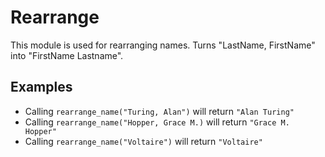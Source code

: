 Rearrange
=========

This module is used for rearranging names.
Turns "LastName, FirstName" into "FirstName Lastname".

## Examples

 * Calling `rearrange_name("Turing, Alan")` will return `"Alan Turing"`
 * Calling `rearrange_name("Hopper, Grace M.)` will return `"Grace M. Hopper"`
 * Calling `rearrange_name("Voltaire")` will return `"Voltaire"`
